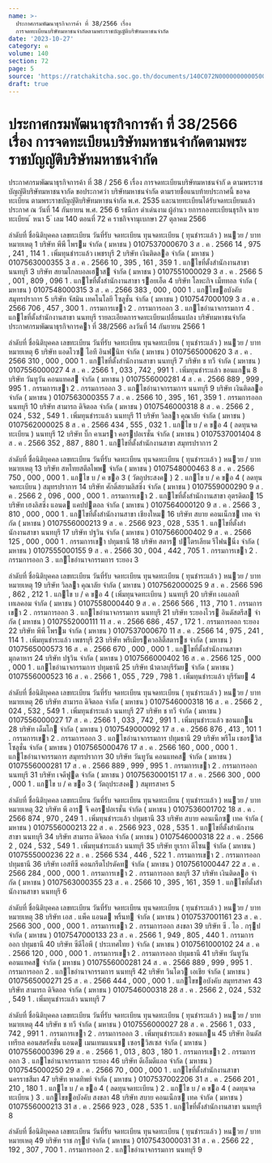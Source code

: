 ```yaml
---
name: >-
  ประกาศกรมพัฒนาธุรกิจการค้า ที่ 38/2566 เรื่อง
  การจดทะเบียนบริษัทมหาชนจำกัดตามพระราชบัญญัติบริษัทมหาชนจำกัด
date: '2023-10-27'
category: ค
volume: 140
section: 72
page: 5
source: 'https://ratchakitcha.soc.go.th/documents/140C072N0000000000500.pdf'
draft: true
---
```


# ประกาศกรมพัฒนาธุรกิจการค้า ที่ 38/2566 เรื่อง การจดทะเบียนบริษัทมหาชนจำกัดตามพระราชบัญญัติบริษัทมหาชนจำกัด

ประกาศกรมพัฒนาธุรกิจการค้า ที่ 38 / 256 6 เรื่อง การจดทะเบียนบริษัทมหาชนจำกั ด ตามพระราชบัญญัติบริษัทมหาชนจากัด ขอประกาศว่า บริษัทมหาชนจำกัด ตามรายชื่อแนบท้ายประกาศนี้ ขอจดทะเบียน ตามพระราชบัญญัติบริษัทมหาชนจำกัด พ.ศ. 2535 และนายทะเบียนได้รับจดทะเบียนแล้ว ประกาศ ณ วันที่ 14 กันยายน พ.ศ. 256 6 รชนีกร ดำเด่นงาม ผู้อำนว ยการกองทะเบียนธุรกิจ นายทะเบียน ้ หนา 5 ่ เลม 140 ตอนที่ 72 ค ราชกิจจานุเบกษา 27 ตุลาคม 2566

ลําดับที่ ชื่อนิติบุคคล เลขทะเบียน วันที่รับ จดทะเบียน ทุนจดทะเบียน ( ทุนชําระแล้ว ) หนวย / บาท หมายเหตุ 1 บริษัท พีพี ไพรม จํากัด ( มหาชน ) 0107537000670 3 ส . ค . 2566 14 , 975 , 241 , 114 1 . เพิ่มทุนชําระแล้ว เพชรบุรี 2 บริษัท เงินติดลอ จํากัด ( มหาชน ) 0107563000355 3 ส . ค . 2566 10 , 395 , 161 , 359 1 . แกไขที่ตั้งสํานักงานสาขา นนทบุรี 3 บริษัท สยามโกลบอลเฮาส จํากัด ( มหาชน ) 0107551000029 3 ส . ค . 2566 5 , 001 , 809 , 096 1 . แกไขที่ตั้งสํานักงานสาขา รอยเอ็ด 4 บริษัท โลหะกิจ เม็ททอล จํากัด ( มหาชน ) 0107548000315 3 ส . ค . 2566 383 , 000 , 000 1 . แกไขขอบังคับ สมุทรปราการ 5 บริษัท จัสมิน เทคโนโลยี โซลูชั่น จํากัด ( มหาชน ) 0107547000109 3 ส . ค . 2566 706 , 457 , 300 1 . กรรมการเขา 2 . กรรมการออก 3 . แกไขอํานาจกรรมการ 4 . แกไขที่ตั้งสํานักงานสาขา นนทบุรี รายละเอียดการจดทะเบียนเปลี่ยนแปลง บริษัทมหาชนจํากัด ประกาศกรมพัฒนาธุรกิจการคา ที่ 38/2566 ลงวันที่ 14 กันยายน 2566 1

ลําดับที่ ชื่อนิติบุคคล เลขทะเบียน วันที่รับ จดทะเบียน ทุนจดทะเบียน ( ทุนชําระแล้ว ) หนวย / บาท หมายเหตุ 6 บริษัท แอดไวซ ไอที อินฟนิท จํากัด ( มหาชน ) 0107565000620 3 ส . ค . 2566 310 , 000 , 000 1 . แกไขที่ตั้งสํานักงานสาขา นนทบุรี 7 บริษัท ช ทวี จํากัด ( มหาชน ) 0107556000027 4 ส . ค . 2566 1 , 033 , 742 , 991 1 . เพิ่มทุนชําระแล้ว ขอนแกน 8 บริษัท วันทูวัน คอนแทคส จํากัด ( มหาชน ) 0107556000281 4 ส . ค . 2566 889 , 999 , 995 1 . กรรมการเขา 2 . กรรมการออก 3 . แกไขอํานาจกรรมการ นนทบุรี 9 บริษัท เงินติดลอ จํากัด ( มหาชน ) 0107563000355 7 ส . ค . 2566 10 , 395 , 161 , 359 1 . กรรมการออก นนทบุรี 10 บริษัท สามารถ ดิจิตอล จํากัด ( มหาชน ) 0107546000318 8 ส . ค . 2566 2 , 024 , 532 , 549 1 . เพิ่มทุนชําระแล้ว นนทบุรี 11 บริษัท วิลลา คุณาลัย จํากัด ( มหาชน ) 0107562000025 8 ส . ค . 2566 434 , 555 , 032 1 . แกไข บ / ค ขอ 4 ( ลดทุนจดทะเบียน ) นนทบุรี 12 บริษัท บิ๊ก คาเมรา คอรปอเรชั่น จํากัด ( มหาชน ) 0107537001404 8 ส . ค . 2566 352 , 887 , 880 1 . แกไขที่ตั้งสํานักงานสาขา สมุทรปราการ 2

ลําดับที่ ชื่อนิติบุคคล เลขทะเบียน วันที่รับ จดทะเบียน ทุนจดทะเบียน ( ทุนชําระแล้ว ) หนวย / บาท หมายเหตุ 13 บริษัท สหไทยสตีลไพพ จํากัด ( มหาชน ) 0107548000463 8 ส . ค . 2566 750 , 000 , 000 1 . แกไข บ / ค ขอ 3 ( วัตถุประสงค ) 2 . แกไข บ / ค ขอ 4 ( ลดทุนจดทะเบียน ) สมุทรปราการ 14 บริษัท ศักดิ์สยามลิสซิ่ง จํากัด ( มหาชน ) 0107559000290 9 ส . ค . 2566 2 , 096 , 000 , 000 1 . กรรมการเขา 2 . แกไขที่ตั้งสํานักงานสาขา อุตรดิตถ 15 บริษัท เฮงลิสซิ่ง แอนด แคปปตอล จํากัด ( มหาชน ) 0107564000120 9 ส . ค . 2566 3 , 810 , 000 , 000 1 . แกไขที่ตั้งสํานักงานสาขา เชียงใหม 16 บริษัท สบาย คอนเน็กซ เทค จํากัด ( มหาชน ) 0107556000213 9 ส . ค . 2566 923 , 028 , 535 1 . แกไขที่ตั้งสํานักงานสาขา นนทบุรี 17 บริษัท ปฐวิน จํากัด ( มหาชน ) 0107566000402 9 ส . ค . 2566 125 , 000 , 000 1 . กรรมการเขา ปทุมธานี 18 บริษัท สตาร ปโตรเลียม รีไฟนนิ่ง จํากัด ( มหาชน ) 0107555000155 9 ส . ค . 2566 30 , 004 , 442 , 705 1 . กรรมการเขา 2 . กรรมการออก 3 . แกไขอํานาจกรรมการ ระยอง 3

ลําดับที่ ชื่อนิติบุคคล เลขทะเบียน วันที่รับ จดทะเบียน ทุนจดทะเบียน ( ทุนชําระแล้ว ) หนวย / บาท หมายเหตุ 19 บริษัท วิลลา คุณาลัย จํากัด ( มหาชน ) 0107562000025 9 ส . ค . 2566 596 , 862 , 212 1 . แกไข บ / ค ขอ 4 ( เพิ่มทุนจดทะเบียน ) นนทบุรี 20 บริษัท เอแอลที เทเลคอม จํากัด ( มหาชน ) 0107558000440 9 ส . ค . 2566 566 , 113 , 710 1 . กรรมการเขา 2 . กรรมการออก 3 . แกไขอํานาจกรรมการ นนทบุรี 21 บริษัท ระยองไวร อินดัสตรีส จํากัด ( มหาชน ) 0107552000111 11 ส . ค . 2566 686 , 457 , 172 1 . กรรมการออก ระยอง 22 บริษัท พีพี ไพรม จํากัด ( มหาชน ) 0107537000670 11 ส . ค . 2566 14 , 975 , 241 , 114 1 . เพิ่มทุนชําระแล้ว เพชรบุรี 23 บริษัท พรีเมียรควอลิตี้สตารช จํากัด ( มหาชน ) 0107565000573 16 ส . ค . 2566 670 , 000 , 000 1 . แกไขที่ตั้งสํานักงานสาขา มุกดาหาร 24 บริษัท ปฐวิน จํากัด ( มหาชน ) 0107566000402 16 ส . ค . 2566 125 , 000 , 000 1 . แกไขอํานาจกรรมการ ปทุมธานี 25 บริษัท น้ําตาลบุรีรัมย จํากัด ( มหาชน ) 0107556000523 16 ส . ค . 2566 1 , 055 , 729 , 798 1 . เพิ่มทุนชําระแล้ว บุรีรัมย 4

ลําดับที่ ชื่อนิติบุคคล เลขทะเบียน วันที่รับ จดทะเบียน ทุนจดทะเบียน ( ทุนชําระแล้ว ) หนวย / บาท หมายเหตุ 26 บริษัท สามารถ ดิจิตอล จํากัด ( มหาชน ) 0107546000318 16 ส . ค . 2566 2 , 024 , 532 , 549 1 . เพิ่มทุนชําระแล้ว นนทบุรี 27 บริษัท ช ทวี จํากัด ( มหาชน ) 0107556000027 17 ส . ค . 2566 1 , 033 , 742 , 991 1 . เพิ่มทุนชําระแล้ว ขอนแกน 28 บริษัท เด็มโก จํากัด ( มหาชน ) 0107549000092 17 ส . ค . 2566 876 , 413 , 101 1 . กรรมการเขา 2 . กรรมการออก 3 . แกไขอํานาจกรรมการ ปทุมธานี 29 บริษัท พรีโม เซอรวิส โซลูชั่น จํากัด ( มหาชน ) 0107565000476 17 ส . ค . 2566 160 , 000 , 000 1 . แกไขอํานาจกรรมการ สมุทรปราการ 30 บริษัท วันทูวัน คอนแทคส จํากัด ( มหาชน ) 0107556000281 17 ส . ค . 2566 889 , 999 , 995 1 . กรรมการเขา 2 . กรรมการออก นนทบุรี 31 บริษัท เจดีฟูด จํากัด ( มหาชน ) 0107563000151 17 ส . ค . 2566 300 , 000 , 000 1 . แกไข บ / ค ขอ 3 ( วัตถุประสงค ) สมุทรสาคร 5

ลําดับที่ ชื่อนิติบุคคล เลขทะเบียน วันที่รับ จดทะเบียน ทุนจดทะเบียน ( ทุนชําระแล้ว ) หนวย / บาท หมายเหตุ 32 บริษัท พี อาร จี คอรปอเรชั่น จํากัด ( มหาชน ) 0107536001702 18 ส . ค . 2566 874 , 970 , 249 1 . เพิ่มทุนชําระแล้ว ปทุมธานี 33 บริษัท สบาย คอนเน็กซ เทค จํากัด ( มหาชน ) 0107556000213 22 ส . ค . 2566 923 , 028 , 535 1 . แกไขที่ตั้งสํานักงานสาขา นนทบุรี 34 บริษัท สามารถ ดิจิตอล จํากัด ( มหาชน ) 0107546000318 22 ส . ค . 2566 2 , 024 , 532 , 549 1 . เพิ่มทุนชําระแล้ว นนทบุรี 35 บริษัท ยูเรกา ดีไซน จํากัด ( มหาชน ) 0107555000236 22 ส . ค . 2566 534 , 446 , 522 1 . กรรมการเขา 2 . กรรมการออก ปทุมธานี 36 บริษัท เอสทีซี คอนกรีตโปรดัคท จํากัด ( มหาชน ) 0107561000447 22 ส . ค . 2566 284 , 000 , 000 1 . กรรมการเขา 2 . กรรมการออก ชลบุรี 37 บริษัท เงินติดลอ จํากัด ( มหาชน ) 0107563000355 23 ส . ค . 2566 10 , 395 , 161 , 359 1 . แกไขที่ตั้งสํานักงานสาขา นนทบุรี 6

ลําดับที่ ชื่อนิติบุคคล เลขทะเบียน วันที่รับ จดทะเบียน ทุนจดทะเบียน ( ทุนชําระแล้ว ) หนวย / บาท หมายเหตุ 38 บริษัท เอส . แพ็ค แอนด พริ้นท จํากัด ( มหาชน ) 0107537001161 23 ส . ค . 2566 300 , 000 , 000 1 . กรรมการเขา 2 . กรรมการออก สงขลา 39 บริษัท ซี . ไอ . กรุป จํากัด ( มหาชน ) 0107547000133 23 ส . ค . 2566 1 , 949 , 805 , 440 1 . กรรมการออก ปทุมธานี 40 บริษัท ซีดีไอพี ( ประเทศไทย ) จํากัด ( มหาชน ) 0107561000102 24 ส . ค . 2566 120 , 000 , 000 1 . กรรมการเขา 2 . กรรมการออก ปทุมธานี 41 บริษัท วันทูวัน คอนแทคส จํากัด ( มหาชน ) 0107556000281 24 ส . ค . 2566 889 , 999 , 995 1 . กรรมการออก 2 . แกไขอํานาจกรรมการ นนทบุรี 42 บริษัท วินโดว เอเชีย จํากัด ( มหาชน ) 0107565000271 25 ส . ค . 2566 444 , 000 , 000 1 . แกไขขอบังคับ สมุทรสาคร 43 บริษัท สามารถ ดิจิตอล จํากัด ( มหาชน ) 0107546000318 28 ส . ค . 2566 2 , 024 , 532 , 549 1 . เพิ่มทุนชําระแล้ว นนทบุรี 7

ลําดับที่ ชื่อนิติบุคคล เลขทะเบียน วันที่รับ จดทะเบียน ทุนจดทะเบียน ( ทุนชําระแล้ว ) หนวย / บาท หมายเหตุ 44 บริษัท ช ทวี จํากัด ( มหาชน ) 0107556000027 28 ส . ค . 2566 1 , 033 , 742 , 991 1 . กรรมการเขา 2 . กรรมการออก 3 . เพิ่มทุนชําระแล้ว ขอนแกน 45 บริษัท อินดัสเทรียล คอนสตรัคชั่น แอนด เมนเทนแนนซ เซอรวิสเซส จํากัด ( มหาชน ) 0107556000396 29 ส . ค . 2566 1 , 013 , 803 , 180 1 . กรรมการเขา 2 . กรรมการออก 3 . แกไขอํานาจกรรมการ ระยอง 46 บริษัท ดีเอ็มดีแอล จํากัด ( มหาชน ) 0107545000250 29 ส . ค . 2566 70 , 000 , 000 1 . แกไขที่ตั้งสํานักงานสาขา นครราชสีมา 47 บริษัท หาดทิพย์ จํากัด ( มหาชน ) 0107537002206 31 ส . ค . 2566 201 , 210 , 180 1 . แกไข บ / ค ขอ 4 ( ลดทุนจดทะเบียน ) 2 . แกไข บ / ค ขอ 4 ( ลดทุนจดทะเบียน ) 3 . แกไขขอบังคับ สงขลา 48 บริษัท สบาย คอนเน็กซ เทค จํากัด ( มหาชน ) 0107556000213 31 ส . ค . 2566 923 , 028 , 535 1 . แกไขที่ตั้งสํานักงานสาขา นนทบุรี 8

ลําดับที่ ชื่อนิติบุคคล เลขทะเบียน วันที่รับ จดทะเบียน ทุนจดทะเบียน ( ทุนชําระแล้ว ) หนวย / บาท หมายเหตุ 49 บริษัท ราช กรุป จํากัด ( มหาชน ) 0107543000031 31 ส . ค . 2566 22 , 192 , 307 , 700 1 . กรรมการออก 2 . แกไขอํานาจกรรมการ นนทบุรี 9
